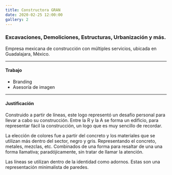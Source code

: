 ```yaml
---
title: Constructora GRAN
date: 2020-02-25 12:00:00
gallery: 2
---
```

### Excavaciones, Demoliciones, Estructuras, Urbanización y más.
<p class="lead">
	Empresa mexicana de construcción con múltiples servicios, ubicada en Guadalajara, México.
</p>

---

#### Trabajo
- Branding
- Asesoría de imagen

---

#### Justificación
Construido a partir de líneas, este logo representó un desafío personal para llevar a cabo su construcción. Entre la R y la A se forma un edificio, para representar fácil la construcción, un logo que es muy sencillo de recordar.

La elección de colores fue a partir del concreto y los materiales que se utilizan más dentro del sector, negro y gris. Representando el concreto, metales, mezclas, etc. Combinados de una forma para resaltar de una una forma llamativa; paradójicamente, sin tratar de llamar la atención.

Las líneas se utilizan dentro de la identidad como adornos. Estas son una representación minimalista de paredes.